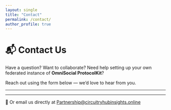 ```yaml
---
layout: single
title: "Contact"
permalink: /contact/
author_profile: true
---
```


# 📬 Contact Us

Have a question? Want to collaborate? Need help setting up your own federated instance of **OmniSocial ProtocolKit**?

Reach out using the form below — we’d love to hear from you.

---

<meta name="viewport" content="width=device-width, initial-scale=1.0, maximum-scale=1.0, user-scalable=0">
    <title>Contact
</title>
    <script async src="https://tally.so/widgets/embed.js"></script>
    <style type="text/css">
      html { margin: 0; height: 100%; overflow: hidden; }
      iframe { position: absolute; top: 0; right: 0; bottom: 0; left: 0; border: 0; }
    </style>

---

📮 Or email us directly at [Partnership@circuitryhubinsights.online](mailto:Partnership@circuitryhubinsights.online)
